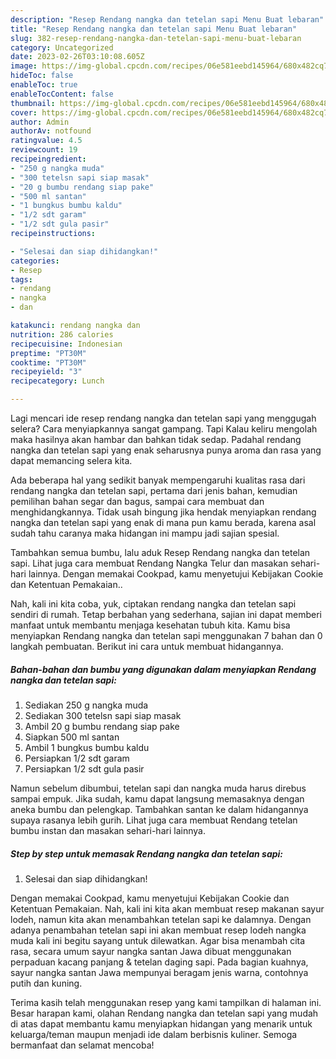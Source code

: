 ```yaml
---
description: "Resep Rendang nangka dan tetelan sapi Menu Buat lebaran"
title: "Resep Rendang nangka dan tetelan sapi Menu Buat lebaran"
slug: 382-resep-rendang-nangka-dan-tetelan-sapi-menu-buat-lebaran
category: Uncategorized
date: 2023-02-26T03:10:08.605Z
image: https://img-global.cpcdn.com/recipes/06e581eebd145964/680x482cq70/rendang-nangka-dan-tetelan-sapi-foto-resep-utama.jpg
hideToc: false
enableToc: true
enableTocContent: false
thumbnail: https://img-global.cpcdn.com/recipes/06e581eebd145964/680x482cq70/rendang-nangka-dan-tetelan-sapi-foto-resep-utama.jpg
cover: https://img-global.cpcdn.com/recipes/06e581eebd145964/680x482cq70/rendang-nangka-dan-tetelan-sapi-foto-resep-utama.jpg
author: Admin
authorAv: notfound
ratingvalue: 4.5
reviewcount: 19
recipeingredient:
- "250 g nangka muda"
- "300 tetelsn sapi siap masak"
- "20 g bumbu rendang siap pake"
- "500 ml santan"
- "1 bungkus bumbu kaldu"
- "1/2 sdt garam"
- "1/2 sdt gula pasir"
recipeinstructions:

- "Selesai dan siap dihidangkan!"
categories:
- Resep
tags:
- rendang
- nangka
- dan

katakunci: rendang nangka dan 
nutrition: 286 calories
recipecuisine: Indonesian
preptime: "PT30M"
cooktime: "PT30M"
recipeyield: "3"
recipecategory: Lunch

---
```



Lagi mencari ide resep rendang nangka dan tetelan sapi yang menggugah selera? Cara menyiapkannya sangat gampang. Tapi Kalau keliru mengolah maka hasilnya akan hambar dan bahkan tidak sedap. Padahal rendang nangka dan tetelan sapi yang enak seharusnya punya aroma dan rasa yang dapat memancing selera kita.


Ada beberapa hal yang sedikit banyak mempengaruhi kualitas rasa dari rendang nangka dan tetelan sapi, pertama dari jenis bahan, kemudian pemilihan bahan segar dan bagus, sampai cara membuat dan menghidangkannya. Tidak usah bingung jika hendak menyiapkan rendang nangka dan tetelan sapi yang enak di mana pun kamu berada, karena asal sudah tahu caranya maka hidangan ini mampu jadi sajian spesial.

Tambahkan semua bumbu, lalu aduk Resep Rendang nangka dan tetelan sapi. Lihat juga cara membuat Rendang Nangka Telur dan masakan sehari-hari lainnya. Dengan memakai Cookpad, kamu menyetujui Kebijakan Cookie dan Ketentuan Pemakaian..


Nah, kali ini kita coba, yuk, ciptakan rendang nangka dan tetelan sapi sendiri di rumah. Tetap berbahan yang sederhana, sajian ini dapat memberi manfaat untuk membantu menjaga kesehatan tubuh kita. Kamu bisa menyiapkan Rendang nangka dan tetelan sapi menggunakan 7 bahan dan 0 langkah pembuatan. Berikut ini cara untuk membuat hidangannya.

<!--inarticleads1-->

##### Bahan-bahan dan bumbu yang digunakan dalam menyiapkan Rendang nangka dan tetelan sapi:

1. Sediakan 250 g nangka muda
1. Sediakan 300 tetelsn sapi siap masak
1. Ambil 20 g bumbu rendang siap pake
1. Siapkan 500 ml santan
1. Ambil 1 bungkus bumbu kaldu
1. Persiapkan 1/2 sdt garam
1. Persiapkan 1/2 sdt gula pasir


Namun sebelum dibumbui, tetelan sapi dan nangka muda harus direbus sampai empuk. Jika sudah, kamu dapat langsung memasaknya dengan aneka bumbu dan pelengkap. Tambahkan santan ke dalam hidangannya supaya rasanya lebih gurih. Lihat juga cara membuat Rendang tetelan bumbu instan dan masakan sehari-hari lainnya. 

<!--inarticleads2-->

##### Step by step untuk memasak Rendang nangka dan tetelan sapi:


1. Selesai dan siap dihidangkan!

Dengan memakai Cookpad, kamu menyetujui Kebijakan Cookie dan Ketentuan Pemakaian. Nah, kali ini kita akan membuat resep makanan sayur lodeh, namun kita akan menambahkan tetelan sapi ke dalamnya. Dengan adanya penambahan tetelan sapi ini akan membuat resep lodeh nangka muda kali ini begitu sayang untuk dilewatkan. Agar bisa menambah cita rasa, secara umum sayur nangka santan Jawa dibuat menggunakan perpaduan kacang panjang &amp; tetelan daging sapi. Pada bagian kuahnya, sayur nangka santan Jawa mempunyai beragam jenis warna, contohnya putih dan kuning. 

Terima kasih telah menggunakan resep yang kami tampilkan di halaman ini. Besar harapan kami, olahan Rendang nangka dan tetelan sapi yang mudah di atas dapat membantu kamu menyiapkan hidangan yang menarik untuk keluarga/teman maupun menjadi ide dalam berbisnis kuliner. Semoga bermanfaat dan selamat mencoba!
